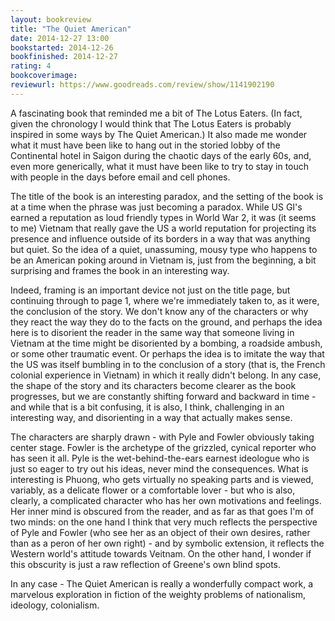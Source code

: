 ```yaml
---
layout: bookreview
title: "The Quiet American"
date: 2014-12-27 13:00
bookstarted: 2014-12-26
bookfinished: 2014-12-27
rating: 4
bookcoverimage: 
reviewurl: https://www.goodreads.com/review/show/1141902190
---
```


A fascinating book that reminded me a bit of The Lotus Eaters. (In fact, given the chronology I would think that The Lotus Eaters is probably inspired in some ways by The Quiet American.) It also made me wonder what it must have been like to hang out in the storied lobby of the Continental hotel in Saigon during the chaotic days of the early 60s, and, even more generically, what it must have been like to try to stay in touch with people in the days before email and cell phones.



The title of the book is an interesting paradox, and the setting of the book is at a time when the phrase was just becoming a paradox. While US GI's earned a reputation as loud friendly types in World War 2, it was (it seems to me) Vietnam that really gave the US a world reputation for projecting its presence and influence outside of its borders in a way that was anything but quiet. So the idea of a quiet, unassuming, mousy type who happens to be an American poking around in Vietnam is, just from the beginning, a bit surprising and frames the book in an interesting way.



Indeed, framing is an important device not just on the title page, but continuing through to page 1, where we're immediately taken to, as it were, the conclusion of the story. We don't know any of the characters or why they react the way they do to the facts on the ground, and perhaps the idea here is to disorient the reader in the same way that someone living in Vietnam at the time might be disoriented by a bombing, a roadside ambush, or some other traumatic event. Or perhaps the idea is to imitate the way that the US was itself bumbling in to the conclusion of a story (that is, the French colonial experience in Vietnam) in which it really didn't belong. In any case, the shape of the story and its characters become clearer as the book progresses, but we are constantly shifting forward and backward in time - and while that is a bit confusing, it is also, I think, challenging in an interesting way, and disorienting in a way that actually makes sense.



The characters are sharply drawn - with Pyle and Fowler obviously taking center stage. Fowler is the archetype of the grizzled, cynical reporter who has seen it all. Pyle is the wet-behind-the-ears earnest ideologue who is just so eager to try out his ideas, never mind the consequences. What is interesting is Phuong, who gets virtually no speaking parts and is viewed, variably, as a delicate flower or a comfortable lover - but who is also, clearly, a complicated character who has her own motivations and feelings. Her inner mind is obscured from the reader, and as far as that goes I'm of two minds: on the one hand I think that very much reflects the perspective of Pyle and Fowler (who see her as an object of their own desires, rather than as a peron of her own right) - and by symbolic extension, it reflects the Western world's attitude towards Veitnam. On the other hand, I wonder if this obscurity is just a raw reflection of Greene's own blind spots.



In any case - The Quiet American is really a wonderfully compact work, a marvelous exploration in fiction of the weighty problems of nationalism, ideology, colonialism.